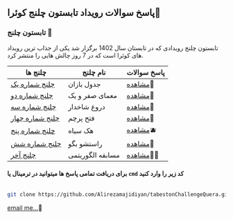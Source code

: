 ## پاسخ سوالات رویداد تابستون چلنج کوئرا🍉

 ### تابستون چلنج 🍇
 

تابستون چلنج رویدادی که در تابستان سال 1402 برگزار شد یکی از جذاب ترین رویداد های کوئرا  است که در 7 روز  چالش هایی را منتشر کرد.



چلنج  ها | نام چلنج | پاسخ سوالات
-----------|-------------|---------
[چلنج شماره یک](https://quera.org/contest/assignments/56831/problems)|جدول بازان |[مشاهده](./answer1)🍒
[چلنج شماره دو](https://quera.org/contest/assignments/56852/problems)|معمای صفر و یک |[مشاهده](./answer1)🍇
[چلنج شماره سه](https://quera.org/contest/assignments/56835/problems)|دروغ شاخدار |[مشاهده](https://github.com/Alirezamajidiyan/tabestonChallengeQuera/tree/main/answers/answerThree)🍐
[چلنج شماره چهار](https://quera.org/contest/assignments/56836/problems)|فتح پرچم |[مشاهده](./answer1)🍑
[چلنج شماره پنج ](https://quera.org/contest/assignments/56833/problems)|هک سیاه |[مشاهده](./answer1)🫐
[چلنج شماره شش](https://quera.org/contest/assignments/56834/problems)|راستشو بگو |[مشاهده](./answer1)🍉
[چلنج آخر](https://quera.org/contest/assignments/56837/problems)|مسابقه الگوریتمی |[مشاهده](./answer1)🧑‍💻

#### برای دریافت تمامی پاسخ ها میتوانید در ترمینال یا `cmd` کد زیر را وارد کنید

```bash

git clone https://github.com/Alirezamajidiyan/tabestonChallengeQuera.git

```

[email me...](mailto:alirezadeveloperman@gmail.com)🍉
